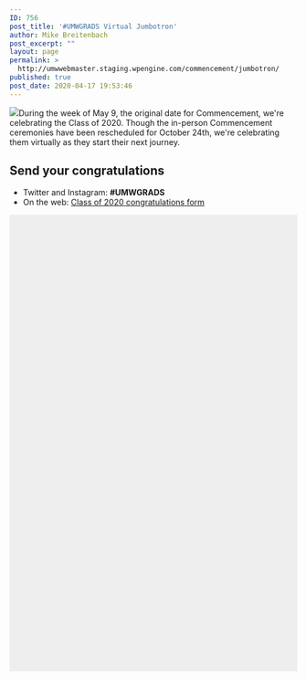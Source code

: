 ```yaml
---
ID: 756
post_title: '#UMWGRADS Virtual Jumbotron'
author: Mike Breitenbach
post_excerpt: ""
layout: page
permalink: >
  http://umwwebmaster.staging.wpengine.com/commencement/jumbotron/
published: true
post_date: 2020-04-17 19:53:46
---
```

<img src="http://www.umw.edu/commencement/wp-content/uploads/sites/13/2020/04/2020-Class-Picture-1-scaled-e1587154715141.jpg" />During the week of May 9, the original date for Commencement, we're celebrating the Class of 2020. Though the in-person Commencement ceremonies have been rescheduled for October 24th, we're celebrating them virtually as they start their next journey.
<h2>Send your congratulations</h2>
<ul>
 	<li>Twitter and Instagram: <strong>#UMWGRADS</strong></li>
 	<li>On the web: <a href="#">Class of 2020 congratulations form </a></li>
</ul>
<script src="https://cdn.everwall.com/embed/embed.min.js" type="text/javascript" charset="utf-8" async defer><span style="display: inline-block; width: 0px; overflow: hidden; line-height: 0;" data-mce-type="bookmark" class="mce_SELRES_start">﻿</span></script>
<script type="text/javascript" charset="utf-8">
  var ew_lht4ioff = {"layout":"waterfall","post_limit":30,"expand":false}
</script>
<div id="ew-lht4ioff" class="everwall-embed" style="width: 100%; height: 800px; background-color:#eee;"></div>